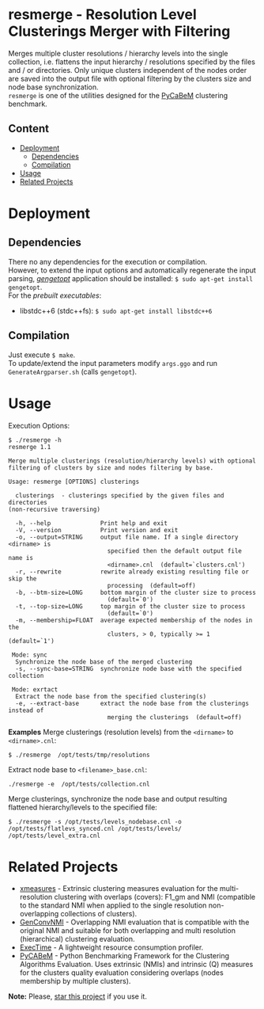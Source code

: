 # resmerge - Resolution Level Clusterings Merger with Filtering

Merges multiple cluster resolutions / hierarchy levels into the single collection, i.e. flattens the input hierarchy / resolutions specified by the files and / or directories. Only unique clusters independent of the nodes order are saved into the output file with optional filtering by the clusters size and node base synchronization.  
`resmerge` is one of the utilities designed for the [PyCaBeM](https://github.com/eXascaleInfolab/PyCABeM) clustering benchmark.

## Content
- [Deployment](#deployment)
	- [Dependencies](#dependencies)
	- [Compilation](#compilation)
- [Usage](#usage)
- [Related Projects](#related-projects)

# Deployment

## Dependencies
There no any dependencies for the execution or compilation.  
However, to extend the input options and automatically regenerate the input parsing,
[*gengetopt*](https://www.gnu.org/software/gengetopt) application should be installed: `$ sudo apt-get install gengetopt`.  
For the *prebuilt executables*:
- libstdc++6 (stdc++fs): `$ sudo apt-get install libstdc++6`

## Compilation
Just execute `$ make`.  
To update/extend the input parameters modify `args.ggo` and run `GenerateArgparser.sh` (calls `gengetopt`).

# Usage
Execution Options:
```
$ ./resmerge -h
resmerge 1.1

Merge multiple clusterings (resolution/hierarchy levels) with optional
filtering of clusters by size and nodes filtering by base.

Usage: resmerge [OPTIONS] clusterings

  clusterings  - clusterings specified by the given files and directories
(non-recursive traversing)

  -h, --help              Print help and exit
  -V, --version           Print version and exit
  -o, --output=STRING     output file name. If a single directory <dirname> is
                            specified then the default output file name is
                            <dirname>.cnl  (default=`clusters.cnl')
  -r, --rewrite           rewrite already existing resulting file or skip the
                            processing  (default=off)
  -b, --btm-size=LONG     bottom margin of the cluster size to process
                            (default=`0')
  -t, --top-size=LONG     top margin of the cluster size to process
                            (default=`0')
  -m, --membership=FLOAT  average expected membership of the nodes in the
                            clusters, > 0, typically >= 1  (default=`1')

 Mode: sync
  Synchronize the node base of the merged clustering
  -s, --sync-base=STRING  synchronize node base with the specified collection

 Mode: exrtact
  Extract the node base from the specified clustering(s)
  -e, --extract-base      extract the node base from the clusterings instead of
                            merging the clusterings  (default=off)
```

**Examples**
Merge clusterings (resolution levels) from the `<dirname>` to `<dirname>.cnl`:
```
$ ./resmerge  /opt/tests/tmp/resolutions
```
Extract node base to `<filename>_base.cnl`:
```
./resmerge -e  /opt/tests/collection.cnl
```
Merge clusterings, synchronize the node base and output resulting flattened hierarchy/levels to the specified file:
```
$ ./resmerge -s /opt/tests/levels_nodebase.cnl -o /opt/tests/flatlevs_synced.cnl /opt/tests/levels/ /opt/tests/level_extra.cnl
```

# Related Projects
- [xmeasures](https://github.com/eXascaleInfolab/xmeasures)  - Extrinsic clustering measures evaluation for the multi-resolution clustering with overlaps (covers): F1_gm and NMI (compatible to the standard NMI when applied to the single resolution non-overlapping collections of clusters).
- [GenConvNMI](https://github.com/eXascaleInfolab/GenConvNMI) - Overlapping NMI evaluation that is compatible with the original NMI and suitable for both overlapping and multi resolution (hierarchical) clustering evaluation.
- [ExecTime](https://bitbucket.org/lumais/exectime/)  - A lightweight resource consumption profiler.
- [PyCABeM](https://github.com/eXascaleInfolab/PyCABeM) - Python Benchmarking Framework for the Clustering Algorithms Evaluation. Uses extrinsic (NMIs) and intrinsic (Q) measures for the clusters quality evaluation considering overlaps (nodes membership by multiple clusters).

**Note:** Please, [star this project](https://github.com/eXascaleInfolab/resmerge) if you use it.

